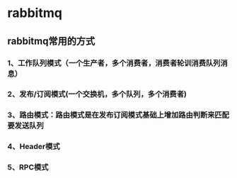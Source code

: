 # rabbitmq
## rabbitmq常用的方式
### 1、工作队列模式（一个生产者，多个消费者，消费者轮训消费队列消息）
### 2、发布/订阅模式(一个交换机，多个队列，多个消费者)
### 3、路由模式：路由模式是在发布订阅模式基础上增加路由判断来匹配要发送队列
### 4、Header模式
### 5、RPC模式

